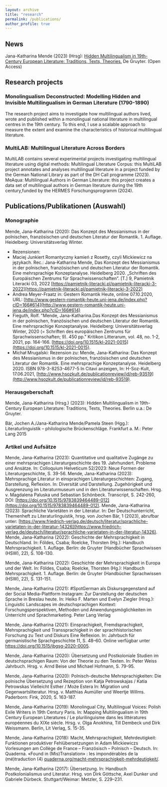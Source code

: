 ```yaml
---
layout: archive
title: "research"
permalink: /publications/
author_profile: true
---
```

## News

Jana-Katharina Mende (2023) (Hrsg): [Hidden Multilingualism in 19th-Century European Literature: Traditions, Texts, Theories.](https://www.degruyter.com/document/doi/10.1515/9783110778656/html) De Gruyter. (Open Access)

## Research projects

### Monolingualism Deconstructed: Modelling Hidden and Invisible Multilingualism in German Literature (1790-1890)
The research project aims to  investigate how multilingual authors lived, wrote and published within a monolingual national literature in multilingual centres in the 19th century. To this end, I use a scalable approach to measure the extent and examine the characteristics of historical multilingual literature.

### MultiLAB: Multilingual Literature Across Borders 

MultiLAB contains several experimental projects investigating multilingual literature using digital methods:
Multilingual Literature Corpus: this MultiLAB project annotates and analyses multilingual literature in a project funded by the German National Library as part of the DH Call programme (2023).
MeAqua: Multilingual Authors in German Literature: this project creates a data set of multilingual authors in German literature during the 19th century,funded by the HERMES Forschungsprogramm (2024).






## Publications/Publikationen (Auswahl)

### Monographie

Mende, Jana-Katharina (2020): Das Konzept des Messianismus in der polnischen, französischen und deutschen Literatur der Romantik. 1. Auflage. Heidelberg: Universitätsverlag Winter. 
* Rezensionen:
* Maciej Junkiert Romantyczny kamień z Rosetty, czyli Mickiewicz na językach. Rec.: Jana-Katharina Mende, Das Konzept des Messianismus in der polnischen, französischen und deutschen Literatur der Romantik. Eine mehrsprachige Konzeptanalyse. Heidelberg 2020. „Schriften des Europäischen Zentrums für Sprachwissenschaften”. [T.] 9, Pamietnik Literacki 03, 2022 [https://pamietnik-literacki.pl/pamietnik-literacki-3-2022](https://pamietnik-literacki.pl/pamietnik-literacki-3-2022)
* Andrea Meyer-Fraatz in: Gestern Romantik Heute, online 07.10.2020, URL: [http://www.gestern-romantik-heute.uni-jena.de/index.php?cID=166#614](http://www.gestern-romantik-heute.uni-jena.de/index.php?cID=166#614)
* Fieguth, Rolf. "Mende, Jana-Katharina.Das Konzept des Messianismus in der polnischen, französischen und deutschen Literatur der Romantik. Eine mehrsprachige Konzeptanalyse. Heidelberg: Universitätsverlag Winter, 2020 (= Schriften des europäischen Zentrums für Sprachwissenschaften; 9). 450 pp." Kritikon Litterarum, vol. 48, no. 1-2, 2021, pp. 164-166. [https://doi.org/10.1515/kl-2021-0015](https://doi.org/10.1515/kl-2021-0015).
* Michał Mrugalski: Rezension zu: Mende, Jana-Katharina: Das Konzept des Messianismus in der polnischen, französischen und deutschen Literatur der Romantik. Eine mehrsprachige Konzeptanalyse. Heidelberg  2020. ISBN 978-3-8253-4677-5 In Citavi anzeigen, In: H-Soz-Kult, 17.06.2021, [http://www.hsozkult.de/publicationreview/id/reb-93519](http://www.hsozkult.de/publicationreview/id/reb-93519).

### Herausgeberschaft
Mende, Jana-Katharina (Hrsg.) (2023): Hidden Multilingualism in 19th-Century European Literature: Traditions, Texts, Theories. Berlin u.a.: De Gruyter.

Bär, Jochen A./Jana-Katharina Mende/Pamela Steen (Hgg.): Literaturlinguistik – philologische Brückenschläge. Frankfurt a. M.: Peter Lang 2015

### Artikel und Aufsätze
Mende, Jana-Katharina (2023): Quantitative und qualitative Zugänge zu einer mehrsprachigen Literaturgeschichte des 19. Jahrhundert. Probleme und Ansätze. In: Colloquium Helveticum 52/2023: Neue Formen der Literaturgeschichte, S. 39-56. 
Mende, Jana-Katharina (2023): Mehrsprachige Literatur in einsprachigen Literaturgeschichten: Zugang, Darstellung, Reflexion. In: Diversität und Darstellung. Zugehörigkeit und Ausgrenzung im Literaturmuseum und in den Literaturwissenschaften. Hrsg. v. Magdalena Paluska und Sebastian Schönbeck. Transcript, S. 242-260, DOI: [https://doi.org/10.1515/9783839464489-012](https://doi.org/10.1515/9783839464489-012). 
Mende, Jana-Katharina (2023): Sprachliche Varietäten in der Literatur. In: Der Deutschunterricht, Themenheft zu Literaturlinguistik, hrsg. von Jochen Bär, 1 (2023), abrufbar unter: [https://www.friedrich-verlag.de/deutsch/literatur/sprachliche-varietaten-in-der-literatur-14326](https://www.friedrich-verlag.de/deutsch/literatur/sprachliche-varietaten-in-der-literatur-14326).
Mende, Jana-Katharina (2022): Geschichte der Mehrsprachigkeit in Deutschland. In: Földes, Csaba; Roelcke, Thorsten (Hg.): Handbuch Mehrsprachigkeit. 1. Auflage. Berlin: de Gruyter (Handbücher Sprachwissen (HSW), 22), S. 108-130. 

Mende, Jana-Katharina (2022): Geschichte der Mehrsprachigkeit in Europa und der Welt. In: Földes, Csaba; Roelcke, Thorsten (Hg.): Handbuch Mehrsprachigkeit. 1. Auflage. Berlin: de Gruyter (Handbücher Sprachwissen (HSW), 22), S. 131-151. 

Mende, Jana-Katharina (2021): #SpotGerman als Diskursgegenstand auf der Social Media-Plattform Instagram: Zur Darstellung der deutschen Sprache in Breslau heute. In: Heiko F. Marten und Evelyn Ziegler (Hrsg.): Linguistic Landscapes im deutschsprachigen Kontext: Forschungsperspektiven, Methoden und Anwendungsmöglichkeiten im Unterricht und Sprachmarketing. Peter Lang Verlag 

Mende, Jana-Katharina (2021): Einsprachigkeit, Fremdsprachigkeit, Mehrsprachigkeit und Transsprachigkeit in der sprachhistorischen Forschung zu Text und Diskurs Eine Reflexion. In: Jahrbuch für germanistische Sprachgeschichte 11, S. 48–60. Online verfügbar unter https://doi.org/10.1515/jbgsg-2020-0005.

Mende, Jana-Katharina (2020): Übersetzung und Postkoloniale Studien im deutschsprachigen Raum: Von der Theorie zu den Texten. In: Peter Weiss Jahrbuch. Hrsg. v. Arnd Beise und Michael Hofmann, S. 79-95. 

Mende, Jana-Katharina (2020): Polnisch-deutsche Mehrsprachigkeiten: Die polnische Übersetzung und Rezeption von Katja Petrowskajas / Katia Petrowskas Vielleicht Esther / Może Estera In: Migration und Gegenwartsliteratur. Hrsg. v. Matthias Aumüller und Weertje Willms. Paderborn: Fink, 2020, S. 163-187. 

Mende, Jana-Katharina (2019): Monolingual City, Multilingual Voices: Polish Exile Writers in 19th Century Paris. In: Mapping Multilingualism in 19th Century European Literatures / Le plurilinguisme dans les littératures européennes du XIXe siècle. Hrsg. v. Olga Anokhina, Till Dembeck und Dirk Weissmann. Berlin, Lit Verlag, S. 15-35.

Mende, Jana-Katharina (2018): Macht, Mehrsprachigkeit, Mehrdeutigkeit: Funktionen produktiver Fehlübersetzungen in Adam Mickiewiczs Vorlesungen am Collège de France – Französisch – Polnisch – Deutsch. In: Quaderna. «Found in (Mis)Translation» : les impondérables de la (mé)traduction (4) [quaderna.org/macht-mehrsprachigkeit-mehrdeutigkeit/](http://quaderna.org/macht-mehrsprachigkeit-mehrdeutigkeit/).

Mende, Jana-Katharina (2017): Übersetzung. In: Handbuch Postkolonialismus und Literatur. Hrsg. von Dirk Göttsche, Axel Dunker und Gabriele Dürbeck. Stuttgart/Weimar: Metzler, S. 229–231.

